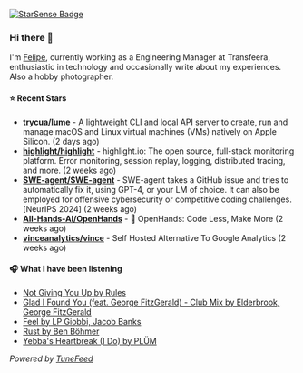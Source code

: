 <a href="https://starsense.app/developer-types" target="_blank"><img src="https://starsense.app/api/badge/?user=valtlfelipe" alt="StarSense Badge"></a>

### Hi there 👋

I'm [Felipe](https://felipevm.com), currently working as a Engineering Manager at Transfeera, enthusiastic in technology and occasionally write about my experiences. Also a hobby photographer.

#### ⭐ Recent Stars
- **[trycua/lume](https://github.com/trycua/lume)** - A lightweight CLI and local API server to create, run and manage macOS and Linux virtual machines (VMs) natively on Apple Silicon. (2 days ago)
- **[highlight/highlight](https://github.com/highlight/highlight)** - highlight.io: The open source, full-stack monitoring platform. Error monitoring, session replay, logging, distributed tracing, and more. (2 weeks ago)
- **[SWE-agent/SWE-agent](https://github.com/SWE-agent/SWE-agent)** - SWE-agent takes a GitHub issue and tries to automatically fix it, using GPT-4, or your LM of choice. It can also be employed for offensive cybersecurity or competitive coding challenges. [NeurIPS 2024]  (2 weeks ago)
- **[All-Hands-AI/OpenHands](https://github.com/All-Hands-AI/OpenHands)** - 🙌 OpenHands: Code Less, Make More (2 weeks ago)
- **[vinceanalytics/vince](https://github.com/vinceanalytics/vince)** - Self Hosted Alternative To Google Analytics (2 weeks ago)

#### 🎧 What I have been listening
- [Not Giving You Up by Rules](https://open.spotify.com/track/5s7KszYX1mfvpKA7XCMvfw)
- [Glad I Found You (feat. George FitzGerald) - Club Mix by Elderbrook, George FitzGerald](https://open.spotify.com/track/1QFELwSMIxkz07RkZHq3Vl)
- [Feel by LP Giobbi, Jacob Banks](https://open.spotify.com/track/5mMCnnycAkho18eZmZIDwi)
- [Rust by Ben Böhmer](https://open.spotify.com/track/1c0gopa3ANBpKL59SKU3EZ)
- [Yebba&#39;s Heartbreak (I Do) by PLÜM](https://open.spotify.com/track/4AfGJPK64DlMAy86TtTVUa)

_Powered by [TuneFeed](https://tunefeed.app?ref=github.com)_


